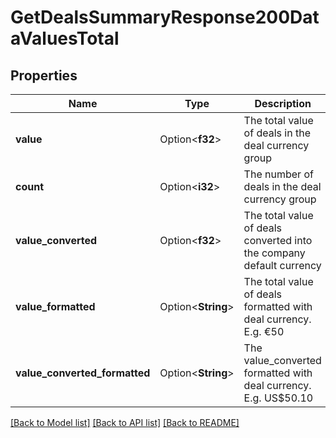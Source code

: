 # GetDealsSummaryResponse200DataValuesTotal

## Properties

Name | Type | Description | Notes
------------ | ------------- | ------------- | -------------
**value** | Option<**f32**> | The total value of deals in the deal currency group | [optional]
**count** | Option<**i32**> | The number of deals in the deal currency group | [optional]
**value_converted** | Option<**f32**> | The total value of deals converted into the company default currency | [optional]
**value_formatted** | Option<**String**> | The total value of deals formatted with deal currency. E.g. €50 | [optional]
**value_converted_formatted** | Option<**String**> | The value_converted formatted with deal currency. E.g. US$50.10 | [optional]

[[Back to Model list]](../README.md#documentation-for-models) [[Back to API list]](../README.md#documentation-for-api-endpoints) [[Back to README]](../README.md)


